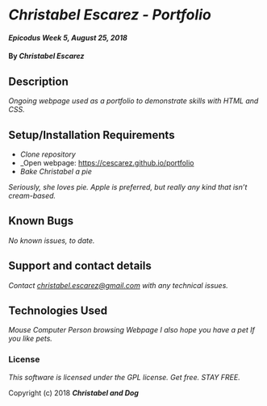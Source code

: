 # _Christabel Escarez - Portfolio_

#### _Epicodus Week 5, August 25, 2018_

#### By _**Christabel Escarez**_

## Description

_Ongoing webpage used as a portfolio to demonstrate skills with HTML and CSS._

## Setup/Installation Requirements

* _Clone repository_
* _Open webpage: https://cescarez.github.io/portfolio
* _Bake Christabel a pie_

_Seriously, she loves pie. Apple is preferred, but really any kind that isn’t cream-based._

## Known Bugs

_No known issues, to date._

## Support and contact details

_Contact christabel.escarez@gmail.com with any technical issues._

## Technologies Used

_Mouse_
_Computer_
_Person browsing Webpage_
_I also hope you have a pet_
  _If you like pets._

### License

*This software is licensed under the GPL license.  Get free. STAY FREE.*

Copyright (c) 2018 **_Christabel and Dog_**

